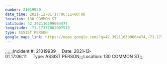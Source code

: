 ```yaml
---
number: 21019939
date_time: 2021-12-01T17:06:11+00:00
location: 130 COMMON ST
latitude: 42.392116399664474
longitude: -71.17337002007913
type: ASSIST PERSON
google_maps_link: https://maps.google.com/?q=42.392116399664474,-71.17337002007913
---
```


;;;;;;Incident #: 21019939     Date: 2021‐12‐01 17:06:11     Type: ASSIST PERSON;;;Location: 130 COMMON ST;;;
